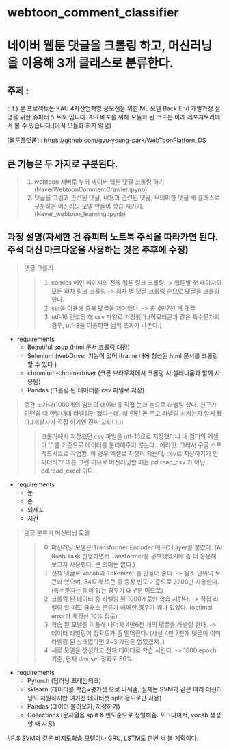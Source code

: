 # webtoon_comment_classifier
네이버 웹툰 댓글을 크롤링 하고, 머신러닝을 이용해 3개 클래스로 분류한다.
=

주제 : 
-
c.f.) 본 프로젝트는 KAU 4차산업혁명 공모전을 위한 ML 모델 Back End 개발과정 설명을 위한 쥬피터 노트북 입니다.
API 배포를 위해 모듈화 된 코드는 아래 레포지토리에서 볼 수 있습니다.(아직 모듈화 하지 않음)

[웹툰플랫폼] : https://github.com/gyu-young-park/WebToonPlatforn_DS

큰 기능은 두 가지로 구분된다.
-
>1. webtoon 서버로 부터 네이버 웹툰 댓글 크롤링 하기(NaverWebtoonCommentCrawler.ipynb)
>2. 댓글을 그림과 관련된 댓글, 내용과 관련된 댓글, 무의미한 댓글 세 클래스로 구분하는 머신러닝 모델 만들어 학습 시키기.(Naver_webtoon_learning.ipynb)

과정 설명(자세한 건 쥬피터 노트북 주석을 따라가면 된다. 주석 대신 마크다운을 사용하는 것은 추후에 수정)
-

>댓글 크롤러
>>1. comics 메인 페이지의 전체 웹툰 링크 크롤링 -> 웹툰별 첫 페이지의 모든 회차 링크 크롤링 -> 회차 별 댓글 크롤링 순으로 댓글을 크롤링 했다.
>>2. set을 이용해 중복 댓글을 제거했다. -> 총 4만7천 개 댓글
>>3. utf-16 인코딩 해 csv 파일로 저장했다.(이모티콘과 같은 특수문자의 경우, utf-8을 이용하면 범위 초과가 나온다.)

- requirements
  - Beautiful soup (html 문서 크롤링 대장)
  - Selenium (webDriver 기능이 있어 iframe 내에 형성된 html 문서를 크롤링 할 수 있다.)
  - chromium-chromedriver (크롬 브라우저에서 크롤링 시 셀레니움과 함께 사용됨)
  - Pandas (크롤링 된 데이터를 csv 파일로 저장)

>중간 노가다(1000개의 임의의 데이터를 직접 눈과 손으로 라벨링 했다. 친구가 인턴쉽 때 한달내내 라벨링만 했다는데, 왜 인턴 돈 주고 라벨링 시키는지 알게 됐다.(개발자가 직접 하기엔 진짜 고되다.))
>>크롤러에서 저장했던 csv 파일을 utf-16으로 저장했더니 내 컴터의 엑셀이 ',' 를 기준으로 데이터를 분리해주지 않는다.. 에라잇. 그래서 구글 스프레드시트로 작업함. 이 경우 엑셀로 저장이 되는데, csv로 저장하기가 안 되더라??
>>여튼 그런 이유로 머신러닝할 때는 pd.read_csv 가 아닌 pd.read_excel 이다.
- requirements
  - 눈
  - 손
  - 뇌세포
  - 시간

>댓글 분류기 머신러닝 모델
>>0. 머신러닝 모델은 Transformer Encoder 에 FC Layer를 붙였다. (Ai Rush Task 진행하면서 Tansformer를 공부했었기에 좀 더 응용해 보고자 사용했다. 큰 의미는 없다.)
>>1. 전체 댓글로 vocab과 Tokenizer 를 만들어 준다. -> 음소 단위의 토큰화 했으며, 3417개 토큰 중 등장 빈도 기준으로 3200만 사용한다. (특수문자는 의미 없는 경우가 대부분 이므로)
>>2. 크롤링 된 데이터 중 라벨링 된 1000개로만 학습 시킨다. -> 직접 라벨링 할 때도 클래스 분류가 애매한 경우가 꽤나 있었다. (optimal error가 체감상 10% 정도)
>>3. 학습 된 모델을 이용해 나머지 4만6천 개의 댓글을 라벨링 한다. -> 데이터 라벨링이 정확도가 좀 떨어진다. (사실 4만 7천개 댓글이 이미 라벨링 된 상태였다면 2~3 과정은 없었겠지..)
>>4. 새로 모델을 생성하고 전체 데이터로 학습 시킨다. -> 1000 epoch 기준, 현재 dev set 정확도 86% 

- requirements
  - Pytorch (딥러닝 프레임워크)
  - sklearn (데이터를 학습+평가셋 으로 나눠줌, 실제는 SVM과 같은 여러 머신러닝도 지원하지만 여기선 데이터셋 split 용도로만 사용)
  - Pandas (데이터 불러오기, 저장하기)
  - Collections (문자열을 split & 빈도순으로 정렬해줌. 토크나이저, vocab 생성할 때 사용)
  
#P.S SVM과 같은 비지도학습 모델이나 GRU, LSTM도 한번 써 볼 계획이다.
